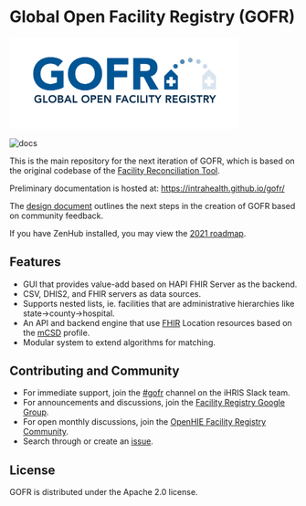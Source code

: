 # Global Open Facility Registry (GOFR)

<img src="GOFR_RGB_high-res.png" width="400">

![docs](https://github.com/intrahealth/gofr/workflows/docs/badge.svg)

This is the main repository for the next iteration of GOFR, which is based on the original codebase of the [Facility Reconciliation Tool](https://github.com/openhie/facility-recon).

Preliminary documentation is hosted at: https://intrahealth.github.io/gofr/

The [design document](https://docs.google.com/document/d/1LGzwyxDzH6BmnVn94-V2waCmr0igIhZxxTHD-wnBX50) outlines the next steps in the creation of GOFR based on community feedback.

If you have ZenHub installed, you may view the [2021 roadmap](https://github.com/intrahealth/gofr/blob/master/LICENSE#workspaces/gofr-60495960906eba0017c751ea/roadmap?repos=346409080).

## Features
* GUI that provides value-add based on HAPI FHIR Server as the backend.
* CSV, DHIS2, and FHIR servers as data sources.
* Supports nested lists, ie. facilities that are administrative hierarchies like state->county->hospital.
* An API and backend engine that use [FHIR](https://www.hl7.org/fhir/location.html) Location resources based on the [mCSD](http://wiki.ihe.net/index.php/Mobile_Care_Services_Discovery_(mCSD)) profile.
* Modular system to extend algorithms for matching.

## Contributing and Community
- For immediate support, join the [#gofr](https://ihris.slack.com/archives/C01P3BX8FA7) channel on the iHRIS Slack team.
- For announcements and discussions, join the [Facility Registry Google Group](https://groups.google.com/forum/#!forum/facility-registry).
- For open monthly discussions, join the [OpenHIE Facility Registry Community](https://wiki.ohie.org/display/SUB/Facility+Registry+Community).
- Search through or create an [issue](https://github.com/intrahealth/gofr/issues).

## License
GOFR is distributed under the Apache 2.0 license.

